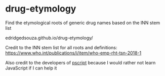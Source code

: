 # drug-etymology
Find the etymological roots of generic drug names based on the INN stem list

edridgedsouza.github.io/drug-etymology/

Credit to the INN stem list for all roots and definitions: https://www.who.int/publications/i/item/who-emp-rht-tsn-2018-1

Also credit to the developers of [pscript](https://github.com/flexxui/pscript) because I would rather not learn JavaScript if I can help it
